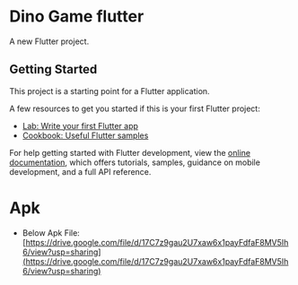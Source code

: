 # Dino Game flutter

A new Flutter project.

## Getting Started

This project is a starting point for a Flutter application.

A few resources to get you started if this is your first Flutter project:

- [Lab: Write your first Flutter app](https://docs.flutter.dev/get-started/codelab)
- [Cookbook: Useful Flutter samples](https://docs.flutter.dev/cookbook)

For help getting started with Flutter development, view the
[online documentation](https://docs.flutter.dev/), which offers tutorials,
samples, guidance on mobile development, and a full API reference.
# Apk 
- Below Apk File:
 [https://drive.google.com/file/d/17C7z9gau2U7xaw6x1payFdfaF8MV5Ih6/view?usp=sharing](https://drive.google.com/file/d/17C7z9gau2U7xaw6x1payFdfaF8MV5Ih6/view?usp=sharing)


